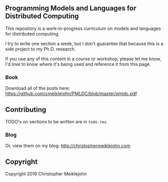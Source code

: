 ## Programming Models and Languages for Distributed Computing

This repository is a work-in-progress curriculum on models and languages
for distributed computing.

I try to write one section a week, but I don't guarantee that because
this is a side project to my Ph.D. research.

If you use any of this content in a course or workshop, please let me
know, I'd love to know where it's being used and reference it from this
page.

### Book

Download all of the posts here:
https://github.com/cmeiklejohn/PMLDC/blob/master/pmldc.pdf

## Contributing

TODO's on sections to be written are in `todo.tex`.

### Blog

Or, view them on my blog:
http://christophermeiklejohn.com

## Copyright

Copyright 2016 Christopher Meiklejohn
